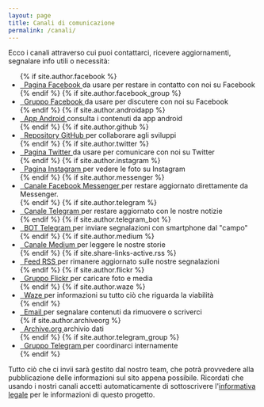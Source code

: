 ```yaml
---
layout: page
title: Canali di comunicazione
permalink: /canali/
---
```


<div class="segnala">
<p>Ecco i canali attraverso cui puoi contattarci, ricevere aggiornamenti, segnalare info utili o necessità: </p>
     <ul>
         {% if site.author.facebook %}
          <li>
            <a href="https://www.facebook.com/{{ site.author.facebook }}" title="Facebook">
              <span class="fa-stack fa-lg" aria-label="Logo riferito al sito facebook, il carattere f dentro un quadrato blu." role="img">
                <i class="fa fa-circle fa-stack-2x" aria-hidden="true"></i>
                <i class="fa fa-facebook fa-stack-1x fa-inverse" aria-hidden="true"></i>
              </span>&nbsp;&nbsp;Pagina Facebook
            </a><span>da usare per restare in contatto con noi su Facebook</span>
          </li>
         {% endif %}
         {% if site.author.facebook_group %}
          <li>
            <a href="https://www.facebook.com/groups/{{ site.author.facebook_group}}" title="Facebook">
              <span class="fa-stack fa-lg" aria-label="Logo riferito al sito facebook, il carattere f dentro un quadrato blu." role="img">
                <i class="fa fa-circle fa-stack-2x" aria-hidden="true"></i>
                <i class="fa fa-facebook fa-stack-1x fa-inverse" aria-hidden="true"></i>
              </span>&nbsp;&nbsp;Gruppo Facebook
            </a><span>da usare per discutere con noi su Facebook</span>
          </li>
         {% endif %}
         {% if site.author.androidapp %}
          <li>
            <a href="https://play.google.com/store/apps/details?id={{ site.author.androidapp }}&hl=it_it" title="Android App">
              <span class="fa-stack fa-lg" aria-label="Logo raffigurante il market di applicazioni android." role="img">
                <i class="fa fa-circle fa-stack-2x" aria-hidden="true"></i>
                <i class="fa fa-android fa-stack-1x fa-inverse" aria-hidden="true"></i>
              </span>&nbsp;&nbsp;App Android
            </a><span>consulta i contenuti da app android</span>
          </li>
         {% endif %}
         {% if site.author.github %}
          <li>
            <a href="https://github.com/{{ site.author.github }}" title="GitHub">
              <span class="fa-stack fa-lg" aria-label="Logo riferito al sito github, raffigura un gatto con i tentacoli." role="img">
                <i class="fa fa-circle fa-stack-2x" aria-hidden="true"></i>
                <i class="fa fa-github fa-stack-1x fa-inverse" aria-hidden="true"></i>
              </span>&nbsp;&nbsp;Repository GitHub
            </a><span>per collaborare agli sviluppi</span>
          </li>
          {% endif %}
          {% if site.author.twitter %}
          <li>
            <a href="https://twitter.com/{{ site.author.twitter }}" title="Twitter">
              <span class="fa-stack fa-lg" aria-label="Logo riferito al sito twitter, un uccello di colore celeste." role="img">
                <i class="fa fa-circle fa-stack-2x" aria-hidden="true"></i>
                <i class="fa fa-twitter fa-stack-1x fa-inverse" aria-hidden="true"></i>
              </span>&nbsp;&nbsp;Pagina Twitter
            </a><span>da usare per comunicare con noi su Twitter</span>
          </li>
          {% endif %}
           {% if site.author.instagram %}
          <li>
            <a href="https://www.instagram.com/{{ site.author.instagram }}" title="Instagram un social network pieno di fotografie.">
              <span class="fa-stack fa-lg" aria-label="Logo riferito a instagram, raffigura una macchina fotografica stilizzata." role="img">
                <i class="fa fa-circle fa-stack-2x" aria-hidden="true"></i>
                <i class="fa fa-instagram fa-stack-1x fa-inverse" aria-hidden="true"></i>
              </span>&nbsp;&nbsp;Pagina Instagram
            </a><span>per vedere le foto su Instagram</span>
          </li>
          {% endif %}
           {% if site.author.messenger %}
          <li>
            <a href="https://m.me/{{ site.author.messenger }}" title="Messenger una chat">
              <span class="fa-stack fa-lg" aria-label="Logo riferito a Messanger, raffigura una nuvola come quella dei fumetti." role="img">
                <i class="fa fa-circle fa-stack-2x" aria-hidden="true"></i>
                <i class="fa fa-bullhorn fa-stack-1x fa-inverse" aria-hidden="true"></i>
              </span>&nbsp;&nbsp;Canale Facebook Messenger
            </a><span>per restare aggiornato direttamente da Messenger.</span>
          </li>
          {% endif %}
          {% if site.author.telegram %}
          <li>
            <a href="{{ site.author.telegram }}" title="Telegram una chat.">
              <span class="fa-stack fa-lg" aria-label="Logo riferito a telegram, raffigura un aereoplano di carta stilizzato." role="img">
                <i class="fa fa-circle fa-stack-2x" aria-hidden="true"></i>
                <i class="fa fa-paper-plane fa-stack-1x fa-inverse" aria-hidden="true"></i>
              </span>&nbsp;&nbsp;Canale Telegram
            </a><span>per restare aggiornato con le nostre notizie</span>
          </li>
          {% endif %}
          {% if site.author.telegram_bot %}
          <li>
            <a href="http://telegram.me/{{ site.author.telegram_bot }}" title="Bot Telegram">
              <span class="fa-stack fa-lg" aria-label="Logo riferito al RoBot testuale su Telegram." role="img">
                <i class="fa fa-circle fa-stack-2x" aria-hidden="true"></i>
                <i class="fa fa-paper-plane fa-stack-1x fa-inverse" aria-hidden="true"></i>
              </span>&nbsp;&nbsp;BOT Telegram
            </a><span>per inviare segnalazioni con smartphone dal "campo"</span>
          </li>
          {% endif %}
          {% if site.author.medium %}
          <li>
            <a itemprop="sameAs" href="{{ site.author.medium }}" title="medium">
              <span class="fa-stack fa-lg" aria-label="Logo riferito al sito medium, raffigura una M maiuscola bianca su sfondo nero." role="img">
                <i class="fa fa-circle fa-stack-2x" aria-hidden="true"></i>
                <i class="fa fa-medium fa-stack-1x fa-inverse" aria-hidden="true"></i>
              </span>&nbsp;&nbsp;Canale Medium
            </a><span>per leggere le nostre storie</span>
          </li>
          {% endif %}
          {% if site.share-links-active.rss %}
          <li>
          <a href="http://feeds.feedburner.com/covid19ita_segnalazioni" title="RSS">
              <span class="fa-stack fa-lg" aria-label="Logo riferito a RSS, raffigura un cercio e due cerchi semi concentrici paralleli come a rappresentare un antenna che trasmette messaggi." role="img">
              <i class="fa fa-circle fa-stack-2x" aria-hidden="true"></i>
              <i class="fa fa-rss fa-stack-1x fa-inverse" aria-hidden="true"></i>
            </span>&nbsp;&nbsp;Feed RSS
          </a><span>per rimanere aggiornato sulle nostre segnalazioni</span>
          </li>
          {% endif %}
          {% if site.author.flickr %}
           <li>
            <a href="https://www.flickr.com/photos/{{ site.author.flickr }}" title="Flickr un sito pieno di fotografie di viaggiatori e appassionati di fotografie.">
              <span class="fa-stack fa-lg" aria-label="Logo riferito a flickr" role="img">
                <i class="fa fa-circle fa-stack-2x" aria-hidden="true"></i>
                <i class="fa fa-flickr fa-stack-1x fa-inverse" aria-hidden="true"></i>
              </span>&nbsp;&nbsp;Gruppo Flickr
            </a><span>per caricare foto e media</span>
          </li>
          {% endif %}
          {% if site.author.waze %}
              <li>
            <a href="{{ site.author.waze }}" title="Waze">
              <span class="fa-stack fa-lg" aria-label="Logo riferito a Waze ottimo per controllare il traffico automobilistico" role="img">
                <i class="fa fa-circle fa-stack-2x" aria-hidden="true"></i>
                <i class="fa fa-car fa-stack-1x fa-inverse" aria-hidden="true"></i>
              </span>&nbsp;&nbsp;Waze
            </a>per informazioni su tutto ciò che riguarda la viabilità
          </li>
          {% endif %}
                 <li>
            <a itemprop="sameAs" href="{{ site.author.email }}" title="Email">
              <span class="fa-stack fa-lg" aria-label="Logo raffigurante una busta, email.">
                <i class="fa fa-circle fa-stack-2x" aria-hidden="true"></i>
                <i class="fa fa-envelope fa-stack-1x fa-inverse" aria-hidden="true"></i>
              </span>&nbsp;&nbsp;Email
            </a>per segnalare contenuti da rimuovere o scriverci
          </li>
          {% if site.author.archiveorg %}
          <li>
            <a itemprop="sameAs" href="{{ site.author.archiveorg }}" title="archive.org archivio di internet.">
              <span class="fa-stack fa-lg" aria-label="Logo riferito al sito archive.org, raffigura un tempio." role="img">
                <i class="fa fa-circle fa-stack-2x" aria-hidden="true"></i>
                <i class="fa fa-archive fa-stack-1x fa-inverse" aria-hidden="true"></i>
              </span>&nbsp;&nbsp;Archive.org
            </a>archivio dati
          </li>
          {% endif %}
          {% if site.author.telegram_group %}
	         <li>
            <a href="{{ site.author.telegram_group }}" title="Bot Telegram un robot testuale che risponde automaticamente.">
              <span class="fa-stack fa-lg" aria-label="Logo riferito al RoBot testuale su Telegram." role="img">
                <i class="fa fa-circle fa-stack-2x" aria-hidden="true"></i>
                <i class="fa fa-paper-plane fa-stack-1x fa-inverse" aria-hidden="true"></i>
              </span>&nbsp;&nbsp;Gruppo Telegram
            </a><span>per coordinarci internamente</span>
          </li>
          {% endif %}
     </ul>
          <p>Tutto ciò che ci invii sarà gestito dal nostro team, che potrà provvedere alla pubblicazione delle informazioni sul sito appena possibile. Ricordati che usando i nostri canali accetti automaticamente di sottoscrivere l'<a href="{{ site.url }}/legal_segnalazioni/">informativa legale</a> per le informazioni di questo progetto.</p>
</div>
